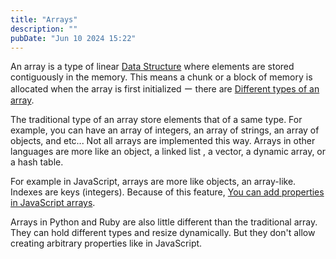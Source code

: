 ```yaml
---
title: "Arrays"
description: ""
pubDate: "Jun 10 2024 15:22"
---
```


An array is a type of linear [Data Structure](/notes/data_structure) where elements are stored contiguously in the memory. This means a chunk or a block of memory is allocated when the array is first initialized ー there are [Different types of an array](/notes/different_types_of_an_array).

The traditional type of an array store elements that of a same type. For example, you can have an array of integers, an array of strings, an array of objects, and etc... Not all arrays are implemented this way. Arrays in other languages are more like an object, a linked list , a vector, a dynamic array, or a hash table.

For example in JavaScript, arrays are more like objects, an array-like. Indexes are keys (integers). Because of this feature, [You can add properties in JavaScript arrays](/notes/you_can_add_properties_in_javascript_arrays).

Arrays in Python and Ruby are also little different than the traditional array. They can hold different types and resize dynamically. But they don't allow creating arbitrary properties like in JavaScript.